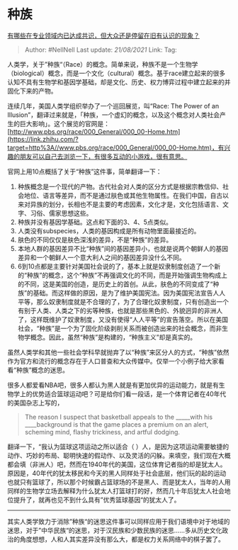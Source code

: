 # 种族
[有哪些在专业领域内已达成共识，但大众还是停留在旧有认识的现象？](https://www.zhihu.com/question/266712170/answer/318123634)

> Author: #NellNell
> Last update: *21/08/2021*
> Link:
> Tag:

人类学，关于”种族“（Race）的概念。简单来说，种族不是一个生物学（biological）概念，而是一个文化（cultural）概念。基于race建立起来的很多认知不具有生物学和基因学基础，却是文化、历史、权力博弈过程中建立起来的并固化下来的产物。

连续几年，美国人类学组织举办了一个巡回展览，叫“Race: The Power of an Illusion”，翻译过来就是，「种族，一个虚幻的概念，以及这个概念对人类社会产生的巨大影响」。这个展览的官网是：[http://www.pbs.org/race/000_General/000_00-Home.htm](https://link.zhihu.com/?target=http%3A//www.pbs.org/race/000_General/000_00-Home.htm)，有兴趣的朋友可以自己去浏览一下，有很多互动的小游戏，很有意思。

官网上用10点概括了关于“种族”这件事，简单翻译一下：

1.  种族概念是一个现代的产物。古代社会对人类的区分方式是根据宗教信仰、社会地位、语言等差异，而不是通过肤色或其他生物属性。在我们中国，自古以来对异族的划分，长相也不是主要的考虑因素，文化才是，文化包括语言、文字、习俗、儒家思想这些。
2.  种族并没有基因学基础。这点和下面的3、4、5点类似。
3.  人类没有subspecies，人类的基因构成是所有动物里面最接近的。
4.  肤色的不同仅仅是肤色深浅的差异，不是“种族”的差异。
5.  本地人群的基因差异不比“种族”间的基因差异小，也就是说两个朝鲜人的基因差异和一个朝鲜人一个意大利人之间的基因差异没什么不同。
6.  6到10点都是主要针对美国社会说的了，基本上就是奴隶制度创造了一个新的“种族”的概念，这个“种族”不再强调文化的不同，而是开始强调生物构成上的不同，这是美国的创造，是历史上的首创。从此，肤色的不同变成了“种族”的基础。而这样做的原因，是为了维护美国宪法。因为美国宪法宣告人人平等，那么奴隶制度就是不合理的了，为了合理化奴隶制度，只有创造出一个有别于人类、人类之下的劣等种族，也就是那些黑色的、外貌迥异的非洲人了，这样既维护了奴隶制度，又没有使得“人人平等”的宣告落空。所以在美国社会，“种族”是一个为了固化阶级剥削关系而被创造出来的社会概念，而非生物学概念。因此，虽然“种族”是构建的，“种族主义”却是真实的。

虽然人类学和其他一些社会学科早就抛弃了以“种族”来区分人的方式，“种族”依然作为官方和流行的概念存在于人口普查和大众传媒中。仅举一个小例子给大家看看“种族”概念的迷思。

很多人都爱看NBA吧，很多人都认为黑人就是有更加优异的运动能力，就是有生物学上的优势适合篮球运动吧？可是给你们看一段话，是一个体育记者在40年代的美国杂志上写的，

> The reason I suspect that basketball appeals to the _____with his ____background is that the game places a premium on an alert, scheming mind, flashy trickiness, and artful dodging.

翻译一下，“我认为篮球这项运动之所以适合（ ）人，是因为这项运动需要敏捷的动作、巧妙的布局、聪明快速的假动作、以及灵活的闪躲。来填空，我们现在大概都会填（非洲人）吧，然而在1940年代的美国，这位体育记者指的却是犹太人。原因是，40年代的犹太移民和今天的黑人同样处于社会底层，他们玩的起的运动也就只有篮球了，所以那个时候霸占篮球场的不是黑人、而是犹太人，当年的人用同样的生物学立场去解释为什么犹太人打篮球打的好，然而几十年后犹太人社会地位提升了，就再也见不到什么具有”优秀篮球基因“的犹太人了。

---

其实人类学致力于消除”种族“的迷思这件事可以同样应用于我们语境中对于地域的迷思，对于”中华民族“的迷思，对于汉民族和少数民族的迷思……多从历史文化政治的角度想想，人和人其实差异没有那么大，都是权力关系网络中的棋子罢了。
